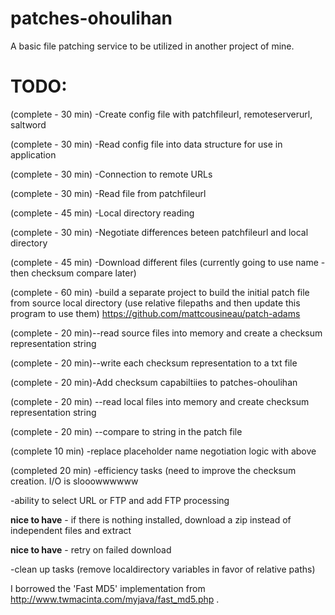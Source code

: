 # patches-ohoulihan
A basic file patching service to be utilized in another project of mine.


# TODO:
(complete - 30 min) -Create config file with patchfileurl, remoteserverurl, saltword

(complete - 30 min) -Read config file into data structure for use in application

(complete - 30 min) -Connection to remote URLs

(complete - 30 min) -Read file from patchfileurl

(complete - 45 min) -Local directory reading

(complete - 30 min) -Negotiate differences beteen patchfileurl and local directory 

(complete - 45 min) -Download different files  (currently going to use name -then checksum compare later) 

(complete - 60 min) -build a separate project to build the initial patch file from source local directory  (use relative filepaths and then update this program to use them)
https://github.com/mattcousineau/patch-adams

(complete - 20 min)--read source files into memory and create a checksum representation string

(complete - 20 min)--write each checksum representation to a txt file


(complete - 20 min)-Add checksum capabiltiies to patches-ohoulihan

(complete - 20 min) --read local files into memory and create checksum representation string

(complete - 20 min) --compare to string in the patch file

(complete 10 min) -replace placeholder name negotiation logic with above

(completed 20 min) -efficiency tasks (need to improve the checksum creation.  I/O is slooowwwwww

-ability to select URL or FTP and add FTP processing

**nice to have** - if there is nothing installed, download a zip instead of independent files and extract

**nice to have** - retry on failed download

-clean up tasks (remove localdirectory variables in favor of relative paths)

I borrowed the 'Fast MD5' implementation from http://www.twmacinta.com/myjava/fast_md5.php .
